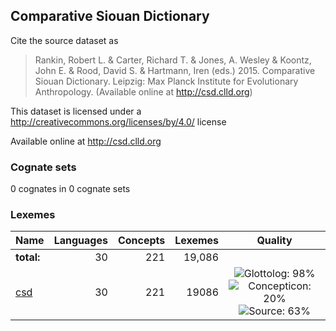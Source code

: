 ## Comparative Siouan Dictionary

Cite the source dataset as

> Rankin, Robert L. & Carter, Richard T. & Jones, A. Wesley & Koontz, John E. & Rood, David S. & Hartmann, Iren (eds.) 2015. Comparative Siouan Dictionary. Leipzig: Max Planck Institute for Evolutionary Anthropology. (Available online at http://csd.clld.org)

This dataset is licensed under a http://creativecommons.org/licenses/by/4.0/ license

Available online at http://csd.clld.org

### Cognate sets
0 cognates in 0 cognate sets

### Lexemes

Name | Languages | Concepts | Lexemes | Quality
:--- | ---:| ---:| ---:|:---:
**total:** | 30 | 221 | 19,086 | 
[csd](cldf/csd.csv) | 30 | 221 | 19086 | ![Glottolog: 98%](https://img.shields.io/badge/Glottolog-98%25-green.svg "Glottolog: 98%") ![Concepticon: 20%](https://img.shields.io/badge/Concepticon-20%25-red.svg "Concepticon: 20%") ![Source: 63%](https://img.shields.io/badge/Source-63%25-orange.svg "Source: 63%")